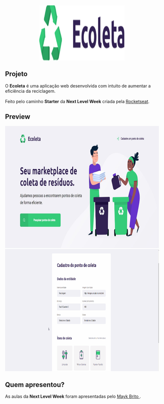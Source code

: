 <p align="center">
  <img width="280" height="180" src="https://github.com/Viniciuslb067/Ecoleta/blob/master/public/icones/logo.svg">
</p>

## **Projeto**

O **Ecoleta** é uma aplicação web desenvolvida com intuito de aumentar a eficiência da reciclagem.
<br>
</br>Feito pelo caminho **Starter** da **Next Level Week** criada pela [Rocketseat](https://rocketseat.com.br/).

## **Preview**

<p align="center">
  <img width="860" height="400" src="https://github.com/Viniciuslb067/Ecoleta/blob/master/public/icones/68747470733a2f2f692e696d6775722e636f6d2f7371784c4562782e6a7067.jpg">
<img width="870" height="400" src="https://github.com/Viniciuslb067/Ecoleta/blob/master/public/icones/search.gif">
</p>



## **Quem apresentou?**
As aulas da **Next Level Week** foram apresentadas pelo [Mayk Brito ](https://github.com/maykbrito).

<p align="center>
by Vinicius Lima
</p>

